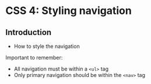 # CSS 4: Styling navigation


## Introduction

- How to style the navigation

Important to remember:  
- All navigation must be within a `<ul>` tag
- Only primary navigation should be within the `<nav>` tag


